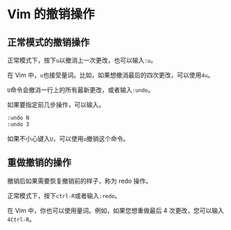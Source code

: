 # Vim 的撤销操作

## 正常模式的撤销操作

正常模式下，按下`u`以撤消上一次更改，也可以输入`:u`。

在 Vim 中，`u`也接受量词。比如，如果想撤消最后的四次更改，可以使用`4u`。

`U`命令会撤消一行上的所有最新更改，或者输入`:undo`。

如果要指定前几步操作，可以输入。

```bash
:undo N
:undo 3
```

如果不小心键入`U`，可以使用`u`撤销这个命令。

## 重做撤销的操作

撤销后如果需要恢复撤销前的样子，称为 redo 操作。

正常模式下，按下`ctrl-R`或者输入`:redo`。

在 Vim 中，你也可以使用量词。例如，如果您想重做最后 4 次更改，您可以输入`4Ctrl-R`。